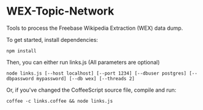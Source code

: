 WEX-Topic-Network
===================

Tools to process the Freebase Wikipedia Extraction (WEX) data dump.

To get started, install dependencies:

    npm install

Then, you can either run links.js (All parameters are optional)

    node links.js [--host localhost] [--port 1234] [--dbuser postgres] [--dbpassword mypassword] [--db wex] [--threads 2]

Or, if you've changed the CoffeeScript source file, compile and run:

    coffee -c links.coffee && node links.js

